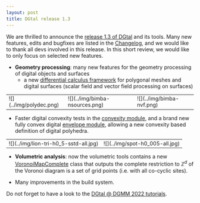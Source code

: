 ```yaml
---
layout: post
title: DGtal release 1.3
---
```


We are thrilled to announce the [release  1.3 of DGtal](https://github.com/DGtal-team/DGtal/releases/tag/1.3) and its tools. Many new features, edits and bugfixes are listed in the [Changelog](https://github.com/DGtal-team/DGtal/blob/master/ChangeLog.md), and we would like to thank all devs involved in this release. In this short review, we would like to only focus on selected new features.


* **Geometry processing**: many new features for the geometry processing of digital objects and surfaces
  * a new [differential calculus framework](https://dgtal-team.github.io/doc-nightly/modulePolygonalCalculus.html) for polygonal meshes and digital surfaces (scalar field and vector field processing on surfaces)

<table border=0>
<tr>
<td markdown="span"> ![](../img/polydec.png)</td><td markdown="span"> ![](../img/bimba-nsources.png)</td><td markdown="span"> ![](../img/bimba-nvf.png)</td>
</tr>
</table>

  * Faster digital convexity tests in the [convexity module](https://dgtal.org/doc/stable/moduleDigitalConvexity.html), and a brand new fully convex digital [envelope module](https://dgtal-team.github.io/doc-nightly/moduleEnvelope.html), allowing a new convexity based definition of digital polyhedra.

<table border=0>
<tr>
<td markdown="span">![](../img/lion-tri-h0_5-sstd-all.jpg) </td><td markdown="span">  ![](../img/spot-h0_005-all.jpg) </td>
</tr>
</table>


* **Volumetric analysis**: now the volumetric tools contains a new [VoronoiMapComplete](https://dgtal-team.github.io/doc-nightly/moduleVolumetric.html#vorocomplete) class that outputs the complete restriction to $\mathbb{Z}^d$ of the Voronoi diagram is a set of grid points (i.e. with all co-cyclic sites).

* Many improvements in the build system.

Do not forget to have a look to the [DGtal @ DGMM 2022 tutorials](https://dgtal.org/2022-11-06-dgtal-dgmm/).
